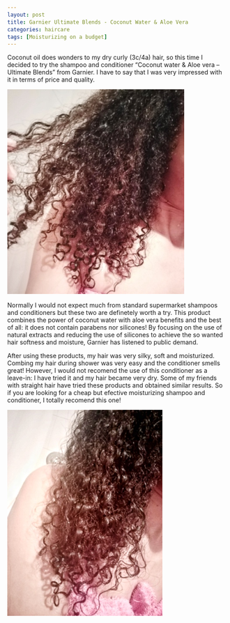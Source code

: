 ```yaml
---
layout: post
title: Garnier Ultimate Blends - Coconut Water & Aloe Vera
categories: haircare
tags: [Moisturizing on a budget]
---
```



Coconut oil does wonders to my dry curly (3c/4a) hair, so this time I decided to try the shampoo and conditioner “Coconut water & Aloe vera – Ultimate Blends” from Garnier. I have to say that I was very impressed with it in terms of price and quality. 

![Results with Garnier Ultimate Blends - Coconut Water & Aloe Vera](/public/img/2018-04-25-ultimate-blends-coconut-water-aloe-veraA.png)
<!--more-->

Normally I would not expect much from standard supermarket shampoos and conditioners but these two are definetely worth a try. This product combines the power of coconut water with aloe vera benefits and the best of all: it does not contain parabens nor silicones! By focusing on the use of natural extracts and reducing the use of silicones to achieve the so wanted hair softness and moisture, Garnier has listened to public demand.

After using these products, my hair was very silky, soft and moisturized. Combing my hair during shower was very easy and the conditioner smells great! However, I would not recomend the use of this conditioner as a leave-in: I have tried it and my hair became very dry. Some of my friends with straight hair have tried these products and obtained similar results. So if you are looking for a cheap but efective moisturizing shampoo and conditioner, I totally recomend this one!

![Results with Garnier Ultimate Blends - Coconut Water & Aloe Vera](/public/img/2018-04-25-ultimate-blends-coconut-water-aloe-veraB.png)

